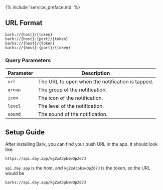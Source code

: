 {% include 'service_preface.md' %}

## URL Format

```text
bark://{host}/{token}
bark://{host}:{port}/{token}
barks://{host}/{token}
barks://{host}:{port}/{token}
```

### Query Parameters

| Parameter | Description                                      |
| --------- | ------------------------------------------------ |
| `url`     | The URL to open when the notification is tapped. |
| `group`   | The group of the notification.                   |
| `icon`    | The icon of the notification.                    |
| `level`   | The level of the notification.                   |
| `sound`   | The sound of the notification.                   |

## Setup Guide

After installing Bark, you can find your push URL in the app. It should look like:

```text
https://api.day.app/kgZxA3pkswQpZ67J
```

`api.day.app` is the host, and `kgZxA3pkswQpZ67J` is the token, so the URL would be

```
barks://api.day.app/kgZxA3pkswQpZ67J
```
